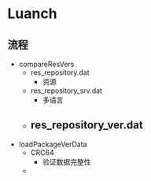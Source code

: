 # Luanch

## 流程

- compareResVers
  - res_repository.dat
    - 资源
  - res_repository_srv.dat
    - 多语言
  - res_repository_ver.dat
    -  
- loadPackageVerData
  - CRC64
    - 验证数据完整性
  - 